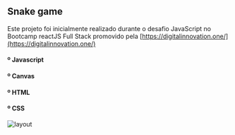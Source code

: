 ## Snake game

Este projeto foi inicialmente realizado durante o desafio JavaScript no Bootcamp reactJS Full Stack promovido pela [https://digitalinnovation.one/](https://digitalinnovation.one/)

#### º Javascript

#### º Canvas

#### º HTML

#### º CSS


![layout](https://i.imgur.com/U30EGvi.jpg "layout")
